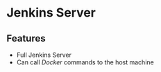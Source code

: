 # Jenkins Server

## Features

- Full Jenkins Server
- Can call *Docker* commands to the host machine

